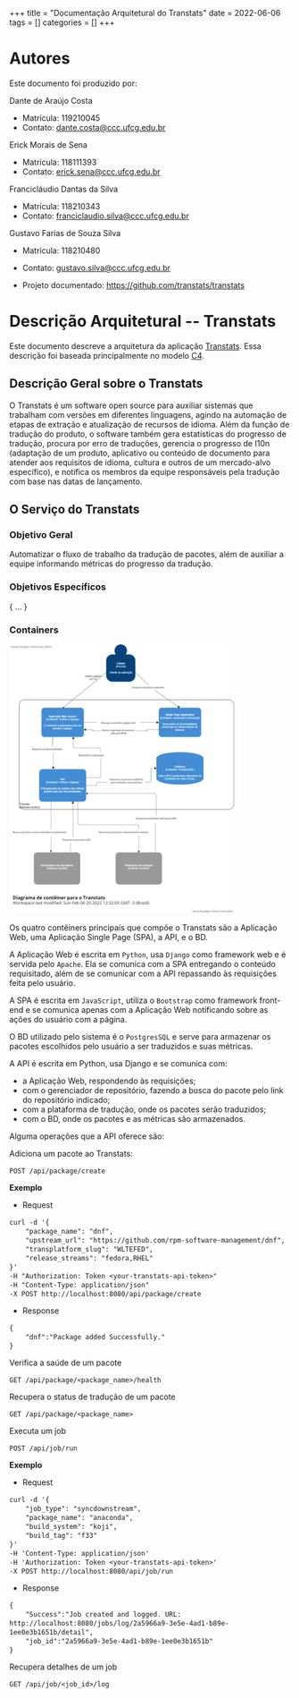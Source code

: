 +++
title = "Documentação Arquitetural do Transtats"
date = 2022-06-06
tags = []
categories = []
+++

# Autores

Este documento foi produzido por:

Dante de Araújo Costa
- Matrícula: 119210045
- Contato: dante.costa@ccc.ufcg.edu.br

Erick Morais de Sena
- Matrícula: 118111393
- Contato: erick.sena@ccc.ufcg.edu.br

Francicláudio Dantas da Silva
- Matrícula: 118210343
- Contato: franciclaudio.silva@ccc.ufcg.edu.br

Gustavo Farias de Souza Silva
- Matrícula: 118210480
- Contato: gustavo.silva@ccc.ufcg.edu.br

- Projeto documentado: https://github.com/transtats/transtats

# Descrição Arquitetural -- Transtats

Este documento descreve a arquitetura da aplicação [Transtats](https://github.com/transtats/transtats). Essa descrição foi baseada principalmente no modelo [C4](https://c4model.com/).

## Descrição Geral sobre o Transtats

O Transtats é um software open source para auxiliar sistemas que trabalham com versões em diferentes linguagens, agindo na automação de etapas de extração e atualização de recursos de idioma. Além da função de tradução do produto, o software também gera estatísticas do progresso de tradução, procura por erro de traduções, gerencia o progresso de I10n (adaptação de um produto, aplicativo ou conteúdo de documento para atender aos requisitos de idioma, cultura e outros de um mercado-alvo específico), e notifica os membros da equipe responsáveis pela tradução com base nas datas de lançamento.

## O Serviço do Transtats

### Objetivo Geral

Automatizar o fluxo de trabalho da tradução de pacotes, além de auxiliar a equipe informando métricas do progresso da tradução.

### Objetivos Específicos

{
    ...
}

### Containers

<img class="center" src="./transtats/diagrama-container.png" style="width:80%">

Os quatro contêiners principais que compõe o Transtats são a Aplicação Web, uma Aplicação Single Page (SPA), a API, e o BD.

A Aplicação Web é escrita em `Python`, usa `Django` como framework web e é servida pelo `Apache`. Ela se comunica com a SPA entregando o conteúdo requisitado, além de se comunicar com a API repassando às requisições feita pelo usuário.

A SPA é escrita em `JavaScript`, utiliza o `Bootstrap` como framework front-end e se comunica apenas com a Aplicação Web notificando sobre as ações do usuário com a página.

O BD utilizado pelo sistema é o `PostgresSQL` e serve para armazenar os pacotes escolhidos pelo usuário a ser traduzidos e suas métricas.

A API é escrita em Python, usa Django e se comunica com:
- a Aplicação Web, respondendo às requisições; 
- com o gerenciador de repositório, fazendo a busca do pacote pelo link do repositório indicado;
- com a plataforma de tradução, onde os pacotes serão traduzidos; 
- com o BD, onde os pacotes e as métricas são armazenados.

Alguma operações que a API oferece são:

Adiciona um pacote ao Transtats:
```
POST /api/package/create 
```
**Exemplo**

- Request
```
curl -d '{
    "package_name": "dnf", 
    "upstream_url": "https://github.com/rpm-software-management/dnf",
    "transplatform_slug": "WLTEFED", 
    "release_streams": "fedora,RHEL"
}' 
-H "Authorization: Token <your-transtats-api-token>" 
-H "Content-Type: application/json" 
-X POST http://localhost:8080/api/package/create 
```
- Response
```
{
    "dnf":"Package added Successfully."
}
```

Verifica a saúde de um pacote
```
GET /api/package/<package_name>/health 
```

Recupera o status de tradução de um pacote
```
GET /api/package/<package_name> 
```

Executa um job
```
POST /api/job/run
```
**Exemplo**
- Request
```
curl -d '{
    "job_type": "syncdownstream", 
    "package_name": "anaconda", 
    "build_system": "koji", 
    "build_tag": "f33"
}' 
-H 'Content-Type: application/json' 
-H 'Authorization: Token <your-transtats-api-token>' 
-X POST http://localhost:8080/api/job/run
```
- Response
```
{
    "Success":"Job created and logged. URL: http://localhost:8080/jobs/log/2a5966a9-3e5e-4ad1-b89e-1ee0e3b1651b/detail",
    "job_id":"2a5966a9-3e5e-4ad1-b89e-1ee0e3b1651b"
}
```

Recupera detalhes de um job
```
GET /api/job/<job_id>/log
```